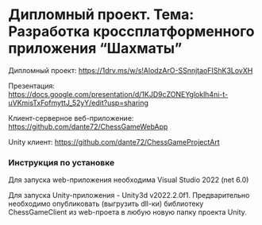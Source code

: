 # Дипломный проект. Тема: Разработка кроссплатформенного приложения “Шахматы” 

Дипломный проект:
https://1drv.ms/w/s!AlodzArO-SSnnjtaoFIShK3LovXH

Презентация:
https://docs.google.com/presentation/d/1KJD9cZONEYgloklh4ni-t-uVKmisTxFofmyttJ_52yY/edit?usp=sharing

Клиент-серверное веб-приложение:
https://github.com/dante72/ChessGameWebApp

Unity клиент:
https://github.com/dante72/ChessGameProjectArt

### Инструкция по установке

Для запуска web-приложения необходима Visual Studio 2022 (net 6.0)

Для запуска Unity-приложения - Unity3d v2022.2.0f1. Предварительно необходимо опубликовать (выгрузить dll-ки) библиотеку ChessGameClient из web-проета в любую новую папку проекта Unity.
